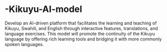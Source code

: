 # -Kikuyu-AI-model
Develop an AI-driven platform that facilitates the learning and teaching of Kikuyu, Swahili, and English through interactive features, translations, and language exercises. This model will promote the continuity of the Kikuyu language by offering rich learning tools and bridging it with more commonly spoken languages.
